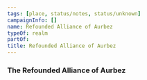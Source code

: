 ```yaml
---
tags: [place, status/notes, status/unknown]
campaignInfo: []
name: Refounded Alliance of Aurbez
typeOf: realm
partOf:
title: Refounded Alliance of Aurbez
---
```


### The Refounded Alliance of Aurbez

